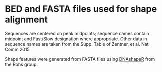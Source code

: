# BED and FASTA files used for shape alignment

Sequences are centered on peak midpoints; sequence names contain midpoint and Fast/Slow designation where appropriate. Other data in sequence names are taken from the Supp. Table of Zentner, et al. Nat Comm 2015.

Shape features were generated from FASTA files using [DNAshapeR](http://www.ncbi.nlm.nih.gov/pubmed/26668005) from the Rohs group.
